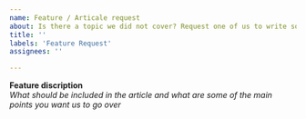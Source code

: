 ```yaml
---
name: Feature / Articale request
about: Is there a topic we did not cover? Request one of us to write something about it :D
title: ''
labels: 'Feature Request'
assignees: ''

---
```


**Feature discription**  
*What should be included in the article and what are some of the main points you want us to go over*
